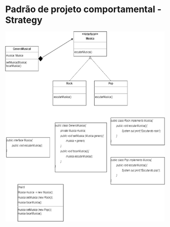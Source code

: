 # Padrão de projeto comportamental - Strategy
<img src = 'https://github.com/AnaCarolinaNeves/Bertoti/blob/main/Engenharia%20de%20Software%20III/strategy.drawio.png' height='600'>

